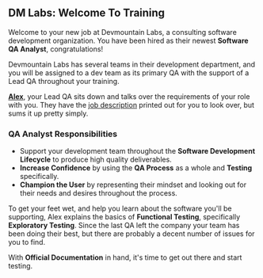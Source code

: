 ## **DM Labs: Welcome To Training**

Welcome to your new job at Devmountain Labs, a consulting software development
organization. You have been hired as their newest **Software QA Analyst**,
congratulations!

Devmountain Labs has several teams in their development department, and you will
be assigned to a dev team as its primary QA with the support of a Lead QA
throughout your training.

**[Alex](../../../personas/Alex.html)**, your Lead QA sits down and talks over
the requirements of your role with you. They have the
[job description](../../../assets/job_descriptions.md "example job descriptions")
printed out for you to look over, but sums it up pretty simply.

### QA Analyst Responsibilities

- Support your development team throughout the **Software Development
  Lifecycle** to produce high quality deliverables.
- **Increase Confidence** by using the **QA Process** as a whole and **Testing**
  specifically.
- **Champion the User** by representing their mindset and looking out for their
  needs and desires throughout the process.

To get your feet wet, and help you learn about the software you'll be
supporting, Alex explains the basics of **Functional Testing**, specifically
**Exploratory Testing**. Since the last QA left the company your team has been
doing their best, but there are probably a decent number of issues for you to
find.

With **Official Documentation** in hand, it's time to get out there and start
testing.
